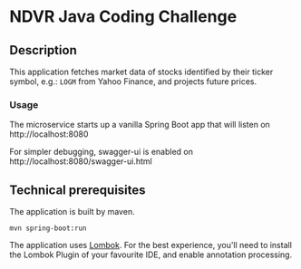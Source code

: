 # NDVR Java Coding Challenge

## Description
This application fetches market data of stocks identified by their ticker symbol, e.g.: `LOGM` from Yahoo Finance, 
and projects future prices.

### Usage
The microservice starts up a vanilla Spring Boot app that will listen on http://localhost:8080

For simpler debugging, swagger-ui is enabled on http://localhost:8080/swagger-ui.html 

## Technical prerequisites
The application is built by maven.

    mvn spring-boot:run

The application uses [Lombok](https://projectlombok.org/). For the best experience, you'll need to
install the Lombok Plugin of your favourite IDE, and enable annotation processing.

